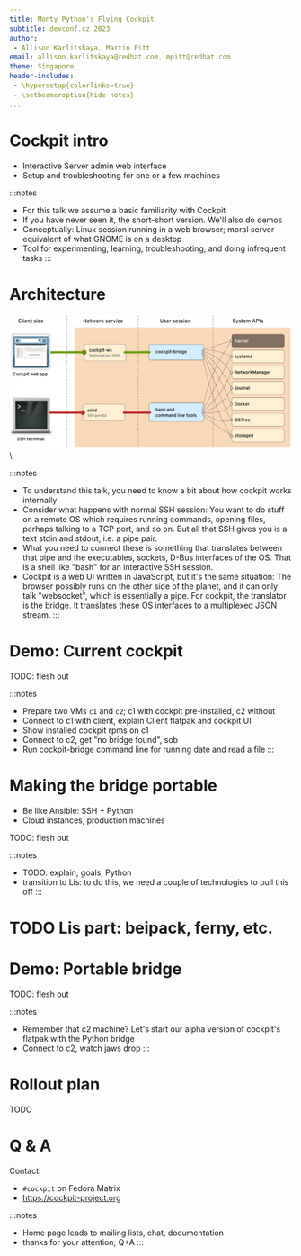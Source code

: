```yaml
---
title: Monty Python's Flying Cockpit
subtitle: devconf.cz 2023
author:
 - Allison Karlitskaya, Martin Pitt
email: allison.karlitskaya@redhat.com, mpitt@redhat.com
theme: Singapore
header-includes:
 - \hypersetup{colorlinks=true}
 - \setbeameroption{hide notes}
...
```


# Cockpit intro

- Interactive Server admin web interface
- Setup and troubleshooting for one or a few machines

:::notes
- For this talk we assume a basic familiarity with Cockpit
- If you have never seen it, the short-short version. We'll also do demos
- Conceptually: Linux session running in a web browser; moral server equivalent of what GNOME is on a desktop
- Tool for experimenting, learning, troubleshooting, and doing infrequent tasks
:::

# Architecture

![high-level architecture](./cockpit-system-apis.png) \

:::notes
- To understand this talk, you need to know a bit about how cockpit works internally
- Consider what happens with normal SSH session: You want to do stuff on a
  remote OS which requires running commands, opening files, perhaps talking
  to a TCP port, and so on. But all that SSH gives you is a text stdin and
  stdout, i.e. a pipe pair.
- What you need to connect these is something that translates
  between that pipe and the executables, sockets, D-Bus interfaces of the OS.
  That is a shell like "bash" for an interactive SSH session.
- Cockpit is a web UI written in JavaScript, but it's the same situation: The
  browser possibly runs on the other side of the planet, and it
  can only talk "websocket", which is essentially a pipe. For cockpit,
  the translator is the bridge. It translates these OS interfaces to a
  multiplexed JSON stream.
:::

# Demo: Current cockpit

TODO: flesh out

:::notes
- Prepare two VMs `c1` and `c2`; c1 with cockpit pre-installed, c2 without
- Connect to c1 with client, explain Client flatpak and cockpit UI
- Show installed cockpit rpms on c1
- Connect to c2, get "no bridge found", sob
- Run cockpit-bridge command line for running date and read a file
:::

# Making the bridge portable

 - Be like Ansible: SSH + Python
 - Cloud instances, production machines

TODO: flesh out

:::notes
- TODO: explain; goals, Python
- transition to Lis: to do this, we need a couple of technologies to pull this off
:::

# TODO Lis part: beipack, ferny, etc.

# Demo: Portable bridge

TODO: flesh out

:::notes
- Remember that c2 machine? Let's start our alpha version of cockpit's flatpak with the Python bridge
- Connect to c2, watch jaws drop
:::

# Rollout plan

TODO

# Q & A

Contact:

- `#cockpit` on Fedora Matrix
- https://cockpit-project.org

:::notes
- Home page leads to mailing lists, chat, documentation
- thanks for your attention; Q+A
:::
